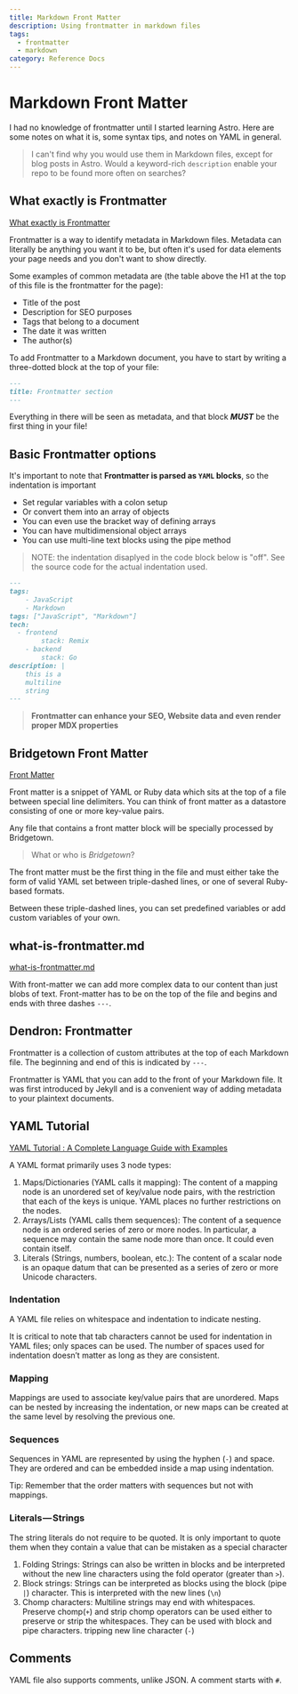 ```yaml
---
title: Markdown Front Matter
description: Using frontmatter in markdown files
tags: 
  - frontmatter
  - markdown
category: Reference Docs
---
```


# Markdown Front Matter

I had no knowledge of frontmatter until I started learning Astro. Here are some notes on what it is, some syntax tips, and notes on YAML in general.

> I can't find why you would use them in Markdown files, except for blog posts in Astro. Would a keyword-rich `description` enable your repo to be found more often on searches?

## What exactly is Frontmatter

[What exactly is Frontmatter](https://daily-dev-tips.com/posts/what-exactly-is-frontmatter/)

Frontmatter is a way to identify metadata in Markdown files. Metadata can literally be anything you want it to be, but often it's used for data elements your page needs and you don't want to show directly.

Some examples of common metadata are (the table above the H1 at the top of this file is the frontmatter for the page):

- Title of the post
- Description for SEO purposes
- Tags that belong to a document
- The date it was written
- The author(s)

To add Frontmatter to a Markdown document, you have to start by writing a three-dotted block at the top of your file:

```markdown
---
title: Frontmatter section
---
```

Everything in there will be seen as metadata, and that block **_MUST_** be the first thing in your file!

## Basic Frontmatter options

It's important to note that **Frontmatter is parsed as `YAML` blocks**, so the indentation is important

- Set regular variables with a colon setup
- Or convert them into an array of objects
- You can even use the bracket way of defining arrays
- You can have multidimensional object arrays
- You can use multi-line text blocks using the pipe method

> NOTE: the indentation disaplyed in the code block below is "off". See the source code for the actual indentation used.

```md
---
tags:
	- JavaScript
	- Markdown
tags: ["JavaScript", "Markdown"]
tech:
  - frontend
		stack: Remix
	- backend
		stack: Go
description: |
	this is a
	multiline
	string
---
```

> **Frontmatter  can enhance your SEO, Website data and even render proper MDX properties**

## Bridgetown Front Matter

[Front Matter](https://www.bridgetownrb.com/docs/front-matter)

Front matter is a snippet of YAML or Ruby data which sits at the top of a file between special line delimiters. You can think of front matter as a datastore consisting of one or more key-value pairs. 

Any file that contains a front matter block will be specially processed by Bridgetown.

> What or who is _Bridgetown_?

The front matter must be the first thing in the file and must either take the form of valid YAML set between triple-dashed lines, or one of several Ruby-based formats. 

Between these triple-dashed lines, you can set predefined variables or add custom variables of your own. 

## what-is-frontmatter.md

[what-is-frontmatter.md](https://github.com/cuttlebelle/website/blob/master/content/documentation/what-is-frontmatter.md)

With front-matter we can add more complex data to our content than just blobs of text. Front-matter has to be on the top of the file and begins and ends with three dashes `---`.

## Dendron: Frontmatter

Frontmatter is a collection of custom attributes at the top of each Markdown file. The beginning and end of this is indicated by `---`.

Frontmatter is YAML that you can add to the front of your Markdown file. It was first introduced by Jekyll and is a convenient way of adding metadata to your plaintext documents.

## YAML Tutorial

[YAML Tutorial : A Complete Language Guide with Examples](https://spacelift.io/blog/yaml)

A YAML format primarily uses 3 node types:

1. Maps/Dictionaries (YAML calls it mapping):
The content of a mapping node is an unordered set of key/value node pairs, with the restriction that each of the keys is unique. YAML places no further restrictions on the nodes.
1. Arrays/Lists (YAML calls them sequences):
The content of a sequence node is an ordered series of zero or more nodes. In particular, a sequence may contain the same node more than once. It could even contain itself.
1. Literals (Strings, numbers, boolean, etc.):
The content of a scalar node is an opaque datum that can be presented as a series of zero or more Unicode characters.

### Indentation

A YAML file relies on whitespace and indentation to indicate nesting.

It is critical to note that tab characters cannot be used for indentation in YAML files; only spaces can be used. The number of spaces used for indentation doesn’t matter as long as they are consistent.

### Mapping

Mappings are used to associate key/value pairs that are unordered. Maps can be nested by increasing the indentation, or new maps can be created at the same level by resolving the previous one.

### Sequences

Sequences in YAML are represented by using the hyphen (`-`) and space. They are ordered and can be embedded inside a map using indentation.

Tip: Remember that the order matters with sequences but not with mappings.

### Literals — Strings

The string literals do not require to be quoted. It is only important to quote them when they contain a value that can be mistaken as a special character

1. Folding Strings: Strings can also be written in blocks and be interpreted without the new line characters using the fold operator (greater than `>`).
1. Block strings: Strings can be interpreted as blocks using the block (pipe `|`) character. This is interpreted with the new lines (`\n`)
1. Chomp characters: Multiline strings may end with whitespaces. Preserve chomp(`+`) and strip chomp operators can be used either to preserve or strip the whitespaces. They can be used with block and pipe characters. tripping new line character (`-`)

## Comments 

YAML file also supports comments, unlike JSON. A comment starts with `#`.